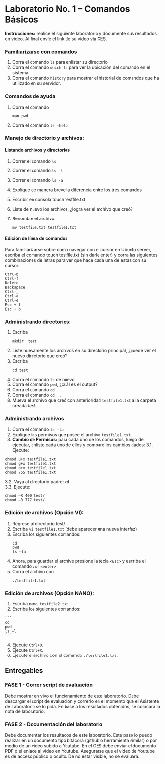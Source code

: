 # Laboratorio No. 1 – Comandos Básicos

**Instrucciones:** realice el siguiente laboratorio y documente sus resultados en video.  Al final envíe el link de su video vía GES. 

### Familiarizarse con comandos
  1. Corra el comando ```ls``` para enlistar su directorio
  2. Corra el comando ```which ls``` para ver la ubicación del comando en el sistema.
  3. Corra el comando ```history``` para mostrar el historial de comandos que ha utilizado en su servidor.

### Comandos de ayuda
  1. Corra el comando
     ```
     man pwd
     ```
  2. Corra el comando
    ```
    ls –help
    ```
### Manejo de directorio y archivos:
#### Listando archivos y directorios
  1. Correr el comando ```ls```
  2. Correr el comando ```ls -l```
  3. Correr el comando ```ls -a```

  4. Explique de manera breve la diferencia entre los tres comandos
  5. Escribir en consola touch testfile.txt
  6. Liste de nuevo los archivos, ¿logra ver el archivo que creó?
  7. Renombre el archivo:
     ```
     mv testfile.txt testfile1.txt
     ```

#### Edición de línea de comandos
Para familiarizarse sobre como navegar con el cursor en Ubuntu server, escriba el comando touch testfile.txt (sin darle enter) y corra las siguientes combinaciones de letras para ver que hace cada una de estas con su cursor.
```
Ctrl-b
Ctrl-f
Delete
Backspace
Ctrl-_
Ctrl-a
Ctrl-e
Esc + f
Esc + b
```
### Administrando directorios: 
  1. Escriba
     ```
     mkdir  test
     ```
  2. Liste nuevamente los archivos en su directorio principal, ¿puede ver el nuevo directorio que creó?
  3. Escriba
     ```
     cd test
     ```
  4. Corra el comando ```ls``` de nuevo
  5. Corra el comando ```pwd```, ¿cuál es el output?
  6. Corra el comando ```cd .```
  7. Corra el comando ```cd ..```
  8. Mueva el archivo que creó con anterioridad ```testfile1.txt``` a la carpeta creada *test*.

### Administrando archivos
  1. Corra el comando ```ls –la```
  2. Explique los permisos que posee el archivo ```testfile1.txt```.
  3. **Cambio de Permisos:** para cada uno de los comandos, luego de ejecutar, enliste cada uno de ellos y compare los cambios dados:
       3.1. Ejecute:

     
  ```
  chmod u+x testfile1.txt
  chmod g+x testfile1.txt
  chmod o+x testfile1.txt
  chmod 755 testfile1.txt
  ```

  3.2. Vaya al directorio padre: `cd`    
  3.3. Ejecute:


      
  ```
  chmod –R 400 test/
  chmod –R 777 test/
  ```

### Edición de archivos (Opción VI):
  1. Regrese al directorio test/ 
  2. Escriba ```vi testfile1.txt``` (debe aparecer una nueva interfaz)
  3. Escriba los siguientes comandos:
     ```
     cd
     pwd
     ls –la
     ```
  4. Ahora, para guardar el archive presione la tecla ```<Esc>``` y escriba el comando ```:x!``` ```<enter>```
  5. Corra el archivo con
     ```
     ./testfile1.txt
     ```
### Edición de archivos (Opción NANO):
  1. Escriba ```nano testfile2.txt```
  2. Escriba los siguientes comandos:
     
    ```
    cd
    pwd
    ls –l
    ```
     
  4. Ejecute ```Ctrl+O```.  
  5. Ejecute  ```Ctrl+X```.  
  6. Ejecute el archivo con el comando ```./testfile2.txt```.

## Entregables
### FASE 1 - Correr script de evaluación
Debe mostrar en vivo el funcionamiento de este laboratorio. Debe descargar el script de evaluación y correrlo en el momento que el Asistente de Laboratorio se lo pida. En base a los resultados obtenidos, se colocará la nota de laboratorio.

### FASE 2 - Documentación del laboratorio
Debe documentar los resultados de este laboratorio. Este paso lo puedo realizar en un documento tipo bitácora (github o herramienta similar) o por medio de un video subido a Youtube. 
En el GES debe enviar el documento PDF o el enlace al video en Youtube. Asegurarse que el video de Youtube es de acceso público o oculto. De no estar visible, no se evaluará.


